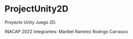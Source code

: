 # ProjectUnity2D

Proyecto Unity Juego 2D.

INACAP 2022
Integrantes: Maribel Ramirez
             Rodrigo Carrasco
